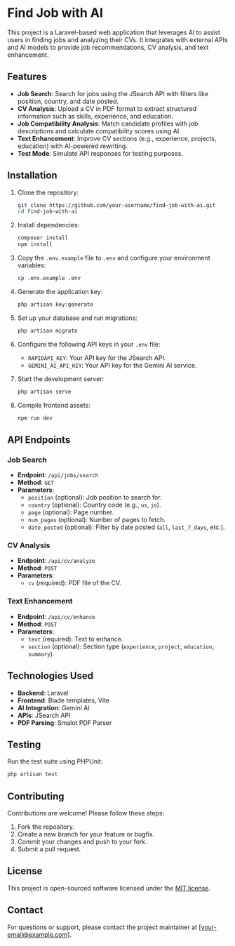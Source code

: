 # Find Job with AI

This project is a Laravel-based web application that leverages AI to assist users in finding jobs and analyzing their CVs. It integrates with external APIs and AI models to provide job recommendations, CV analysis, and text enhancement.

## Features

- **Job Search**: Search for jobs using the JSearch API with filters like position, country, and date posted.
- **CV Analysis**: Upload a CV in PDF format to extract structured information such as skills, experience, and education.
- **Job Compatibility Analysis**: Match candidate profiles with job descriptions and calculate compatibility scores using AI.
- **Text Enhancement**: Improve CV sections (e.g., experience, projects, education) with AI-powered rewriting.
- **Test Mode**: Simulate API responses for testing purposes.

## Installation

1. Clone the repository:
   ```bash
   git clone https://github.com/your-username/find-job-with-ai.git
   cd find-job-with-ai
   ```

2. Install dependencies:
   ```bash
   composer install
   npm install
   ```

3. Copy the `.env.example` file to `.env` and configure your environment variables:
   ```bash
   cp .env.example .env
   ```

4. Generate the application key:
   ```bash
   php artisan key:generate
   ```

5. Set up your database and run migrations:
   ```bash
   php artisan migrate
   ```

6. Configure the following API keys in your `.env` file:
   - `RAPIDAPI_KEY`: Your API key for the JSearch API.
   - `GEMINI_AI_API_KEY`: Your API key for the Gemini AI service.

7. Start the development server:
   ```bash
   php artisan serve
   ```

8. Compile frontend assets:
   ```bash
   npm run dev
   ```

## API Endpoints

### Job Search

- **Endpoint**: `/api/jobs/search`
- **Method**: `GET`
- **Parameters**:
  - `position` (optional): Job position to search for.
  - `country` (optional): Country code (e.g., `us`, `jo`).
  - `page` (optional): Page number.
  - `num_pages` (optional): Number of pages to fetch.
  - `date_posted` (optional): Filter by date posted (`all`, `last_7_days`, etc.).

### CV Analysis

- **Endpoint**: `/api/cv/analyze`
- **Method**: `POST`
- **Parameters**:
  - `cv` (required): PDF file of the CV.

### Text Enhancement

- **Endpoint**: `/api/cv/enhance`
- **Method**: `POST`
- **Parameters**:
  - `text` (required): Text to enhance.
  - `section` (optional): Section type (`experience`, `project`, `education`, `summary`).

## Technologies Used

- **Backend**: Laravel
- **Frontend**: Blade templates, Vite
- **AI Integration**: Gemini AI
- **APIs**: JSearch API
- **PDF Parsing**: Smalot PDF Parser

## Testing

Run the test suite using PHPUnit:
```bash
php artisan test
```

## Contributing

Contributions are welcome! Please follow these steps:

1. Fork the repository.
2. Create a new branch for your feature or bugfix.
3. Commit your changes and push to your fork.
4. Submit a pull request.

## License

This project is open-sourced software licensed under the [MIT license](https://opensource.org/licenses/MIT).

## Contact

For questions or support, please contact the project maintainer at [your-email@example.com].